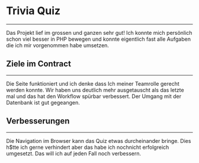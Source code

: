 # Trivia Quiz
---

Das Projekt lief im grossen und ganzen sehr gut! Ich konnte mich persönlich schon viel besser in PHP bewegen und konnte eigentlich fast alle Aufgaben die ich mir vorgenommen habe umsetzen.

## Ziele im Contract
---

Die Seite funktioniert und ich denke dass Ich meiner Teamrolle gerecht werden konnte. Wir haben uns deutlich mehr ausgetauscht als das letzte mal und das hat den Workflow spürbar verbessert. Der Umgang mit der Datenbank ist gut gegeangen.

## Verbesserungen
---

Die Navigation im Browser kann das Quiz etwas durcheinander bringe. Dies h$tte ich gerne verhindert aber das habe ich nochnicht erfolgreich umgesetzt. Das will ich auf jeden Fall noch verbessern.